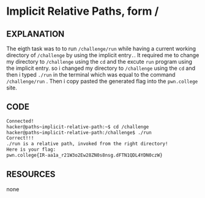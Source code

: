 # Implicit Relative Paths, form /
## EXPLANATION 
The eigth task was to to run `/challenge/run`  while having a current working directory of `/challenge` by using the implicit entry`.`.
It required me to change my directory to `/challenge` using the `cd` and the excute `run` program using the implicit entry.
so i changed my directory to `/challenge` using the `cd` and then i typed `./run` in the terminal which was equal to the command `/challenge/run` .
Then i copy pasted the generated flag into the `pwn.college` site.
## CODE 
```bash
Connected!
hacker@paths~implicit-relative-path:~$ cd /challenge
hacker@paths~implicit-relative-path:/challenge$ ./run
Correct!!!
./run is a relative path, invoked from the right directory!
Here is your flag:
pwn.college{IR-aa1a_r21W3o2Ew28ZN0s8nsg.dFTN1QDL4YDN0czW}
```
## RESOURCES 
none 
